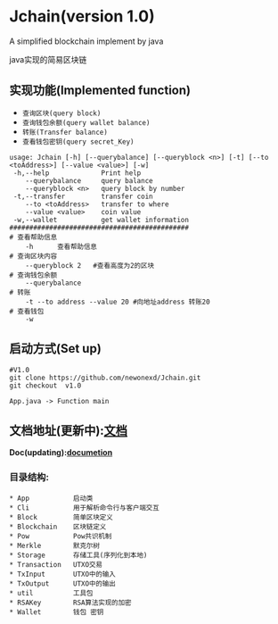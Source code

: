 # Jchain(version 1.0)
A simplified blockchain implement by java


[](https://img.shields.io/github/downloads/newonexd/Jchain/total)
java实现的简易区块链

## 实现功能(Implemented function)

* ``查询区块(query block)``
* ``查询钱包余额(query wallet balance)``
* ``转账(Transfer balance)``
* ``查看钱包密钥(query secret_Key)``

```
usage: Jchain [-h] [--querybalance] [--queryblock <n>] [-t] [--to <toAddress>] [--value <value>] [-w]
 -h,--help             Print help
    --querybalance     query balance
    --queryblock <n>   query block by number
 -t,--transfer         transfer coin
    --to <toAddress>   transfer to where
    --value <value>    coin value
 -w,--wallet           get wallet information
#############################################
# 查看帮助信息
    -h      查看帮助信息
# 查询区块内容
    --queryblock 2   #查看高度为2的区块
# 查询钱包余额
    --querybalance 
# 转账
    -t --to address --value 20 #向地址address 转账20
# 查看钱包
    -w 
```

## 启动方式(Set up)
```
#V1.0
git clone https://github.com/newonexd/Jchain.git
git checkout  v1.0
```

``App.java -> Function main``

## 文档地址(更新中):[文档](https://ifican.top/2020/05/19/blog/blockchain/Jchain1/)
**Doc(updating):[documetion](https://ifican.top/2020/05/19/blog/blockchain/Jchain1/)**

### 目录结构:
    * App           启动类
    * Cli           用于解析命令行与客户端交互
    * Block         简单区块定义
    * Blockchain    区块链定义
    * Pow           Pow共识机制
    * Merkle        默克尔树
    * Storage       存储工具(序列化到本地)
    * Transaction   UTXO交易
    * TxInput       UTXO中的输入
    * TxOutput      UTXO中的输出
    * util          工具包
    * RSAKey        RSA算法实现的加密
    * Wallet        钱包 密钥
